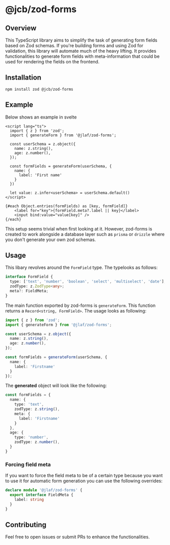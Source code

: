 # @jcb/zod-forms

## Overview
This TypeScript library aims to simplify the task of generating form fields based on Zod schemas. If you're building forms and using Zod for validation, this library will automate much of the heavy lifting. It provides functionalities to generate form fields with meta-information that could be used for rendering the fields on the frontend.

## Installation

```
npm install zod @jcb/zod-forms
```

## Example

Below shows an example in svelte

```svelte
<script lang="ts">
  import { z } from 'zod';
  import { generateForm } from '@jlaf/zod-forms';

  const userSchema = z.object({
    name: z.string(),
    age: z.number(),
  });
  
  const formFields = generateForm(userSchema, {
    name: {
      label: 'First name'
    }
  })
  
  let value: z.infer<userSchema> = userSchema.default()
</script>

{#each Object.entries(formFields) as [key, formField]}
    <label for="key">{formField.meta?.label || key}</label>
    <input bind:value="value[key]" />
{/each}
```

This setup seems trivial when first looking at it. However, zod-forms is created to work alongside a database layer such as `prisma` or `drizzle` where you don't generate your own zod schemas.

## Usage

This libary revolves around the `FormField` type. The typelooks as follows:

```typescript
interface FormField {
  type: ['text', 'number', 'boolean', 'select', 'multiselect', 'date'];
  zodType: z.ZodType<any>;
  meta?: FieldMeta;
}
```

The main function exported by zod-forms is `generateForm`. This function returns a `Record<string, FormField>`. The usage looks as following:

```typescript
import { z } from 'zod';
import { generateForm } from '@jlaf/zod-forms';

const userSchema = z.object({
  name: z.string(),
  age: z.number(),
});

const formFields = generateForm(userSchema, {
  name: {
    label: 'Firstname'
  }
});
```

The **generated** object will look like the following:

```typescript
const formFields = {
  name: {
    type: 'text',
    zodType: z.string(),
    meta: {
      label: 'Firstname'
    }
  },
  age: {
    type: 'number',
    zodType: z.number(),
  }
}
```


### Forcing field meta

If you want to force the field meta to be of a certain type because you want to use it for automatic form generation you can use the following overrides:

```typescript
declare module '@jlaf/zod-forms' {
  export interface FieldMeta {
    label: string
  }
}
```

## Contributing
Feel free to open issues or submit PRs to enhance the functionalities.
